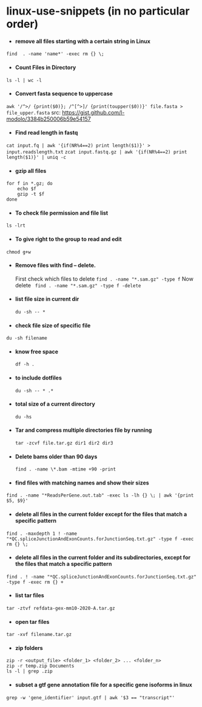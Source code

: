 # linux-use-snippets (in no particular order)

- #### remove all files starting with a certain string in Linux
`find  . -name 'name*' -exec rm {} \;`

- #### Count Files in Directory
`ls -l | wc -l`

- #### Convert fasta sequence to uppercase
`awk '/^>/ {print($0)}; /^[^>]/ {print(toupper($0))}' file.fasta > file_upper.fasta`
src: https://gist.github.com/l-modolo/3384b250006b59e54157

- #### Find read length in fastq
`cat input.fq | awk '{if(NR%4==2) print length($1)}' > input.readslength.txt`
`zcat input.fastq.gz | awk '{if(NR%4==2) print length($1)}' | uniq -c`

- #### gzip all files
```
for f in *.gz; do
    echo $f
    gzip -t $f
done
```
- ####  To check file permission and file list
```ls -lrt```
- #### To give right to the group to read and edit
``` chmod g+w ```
- #### Remove files with find – delete.
  First check which files to delete
``` find . -name "*.sam.gz" -type f ```
  Now delete
  ``` find . -name "*.sam.gz" -type f -delete```

- #### list file size in current dir
  ```du -sh -- * ```

- #### check file size of specific file
``` du -sh filename ```

- #### know free space
  ```df -h .```
- #### to include dotfiles
  ```du -sh -- * .*```
- #### total size of a current directory
  ```du -hs```
- #### Tar and compress multiple directories file by running
  ```tar -zcvf file.tar.gz dir1 dir2 dir3 ```
- #### Delete bams older than 90 days
  ```find . -name \*.bam -mtime +90 -print```
- #### find files with matching names and show their sizes
```
find . -name "*ReadsPerGene.out.tab" -exec ls -lh {} \; | awk '{print $5, $9}'
```
- #### delete all files in the current folder except for the files that match a specific pattern
```find . -maxdepth 1 ! -name "*QC.spliceJunctionAndExonCounts.forJunctionSeq.txt.gz" -type f -exec rm {} \;```

- #### delete all files in the current folder and its subdirectories, except for the files that match a specific pattern
```find . ! -name "*QC.spliceJunctionAndExonCounts.forJunctionSeq.txt.gz" -type f -exec rm {} +```
- #### list tar files 
```
tar -ztvf refdata-gex-mm10-2020-A.tar.gz
```
- #### open tar files
```
tar -xvf filename.tar.gz
```
- #### zip folders
```
zip -r <output_file> <folder_1> <folder_2> ... <folder_n>
zip -r temp.zip Documents
ls -l | grep .zip
```
- #### subset a gtf gene annotation file for a specific gene isoforms in linux
```
grep -w 'gene_identifier' input.gtf | awk '$3 == "transcript"'
```
